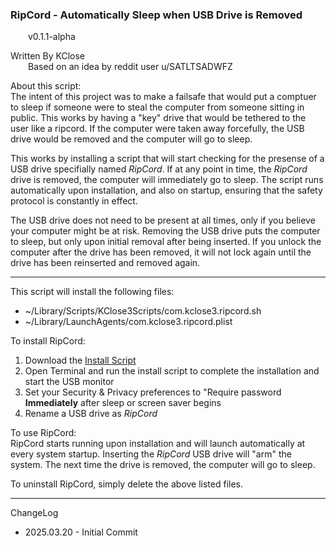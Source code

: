 ### RipCord - Automatically Sleep when USB Drive is Removed
&emsp;&emsp;v0.1.1-alpha

Written By KClose<br>
&emsp;&emsp;Based on an idea by reddit user u/SATLTSADWFZ

About this script:<br>
The intent of this project was to make a failsafe that would put a comptuer to sleep if someone were to steal the computer from someone sitting in public. This works by having a "key" drive that would be tethered to the user like a ripcord. If the computer were taken away forcefully, the USB drive would be removed and the computer will go to sleep. 

This works by installing a script that will start checking for the presense of a USB drive specifially named *RipCord*. If at any point in time, the *RipCord* drive is removed, the computer will immediately go to sleep. The script runs automatically upon installation, and also on startup, ensuring that the safety protocol is constantly in effect. 

The USB drive does not need to be present at all times, only if you believe your computer might be at risk. Removing the USB drive puts the computer to sleep, but only upon initial removal after being inserted. If you unlock the computer after the drive has been removed, it will not lock again until the drive has been reinserted and removed again.

---
This script will install the following files:
- ~/Library/Scripts/KClose3Scripts/com.kclose3.ripcord.sh
- ~/Library/LaunchAgents/com.kclose3.ripcord.plist

To install RipCord:
1. Download the [Install Script](https://github.com/kclose3/RipCord/blob/72ece31c56cca98751c5962174ba415c03544a78/Ripcord.sh)
2. Open Terminal and run the install script to complete the installation and start the USB monitor
3. Set your Security & Privacy preferences to "Require password **Immediately** after sleep or screen saver begins
4. Rename a USB drive as *RipCord*

To use RipCord:<br>
RipCord starts running upon installation and will launch automatically at every system startup. Inserting the *RipCord* USB drive will "arm" the system. The next time the drive is removed, the computer will go to sleep.

To uninstall RipCord, simply delete the above listed files.

---
ChangeLog
- 2025.03.20	-	Initial Commit
